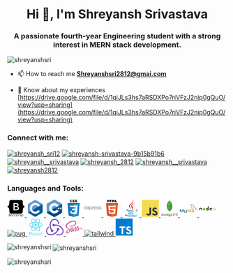 <h1 align="center">Hi 👋, I'm Shreyansh Srivastava</h1>
<h3 align="center">A passionate fourth-year Engineering student with a strong interest in MERN stack development.</h3>

<p align="left"> <img src="https://komarev.com/ghpvc/?username=shreyanshsri&label=Profile%20views&color=0e75b6&style=flat" alt="shreyanshsri" /> </p>

- 📫 How to reach me **Shreyanshsri2812@gmai.com**

- 📄 Know about my experiences [https://drive.google.com/file/d/1qiJLs3hs7aRSDXPo7riVFzJ2nip0gQuO/view?usp=sharing](https://drive.google.com/file/d/1qiJLs3hs7aRSDXPo7riVFzJ2nip0gQuO/view?usp=sharing)

<h3 align="left">Connect with me:</h3>
<p align="left">
<a href="https://twitter.com/shreyansh_sri12" target="blank"><img align="center" src="https://raw.githubusercontent.com/rahuldkjain/github-profile-readme-generator/master/src/images/icons/Social/twitter.svg" alt="shreyansh_sri12" height="30" width="40" /></a>
<a href="https://linkedin.com/in/shreyansh-srivastava-9b15b91b6" target="blank"><img align="center" src="https://raw.githubusercontent.com/rahuldkjain/github-profile-readme-generator/master/src/images/icons/Social/linked-in-alt.svg" alt="shreyansh-srivastava-9b15b91b6" height="30" width="40" /></a>
<a href="https://instagram.com/shreyansh__srivastava" target="blank"><img align="center" src="https://raw.githubusercontent.com/rahuldkjain/github-profile-readme-generator/master/src/images/icons/Social/instagram.svg" alt="shreyansh__srivastava" height="30" width="40" /></a>
<a href="https://www.codechef.com/users/shreyansh_2812" target="blank"><img align="center" src="https://cdn.jsdelivr.net/npm/simple-icons@3.1.0/icons/codechef.svg" alt="shreyansh_2812" height="30" width="40" /></a>
<a href="https://www.leetcode.com/shreyansh__srivastava" target="blank"><img align="center" src="https://raw.githubusercontent.com/rahuldkjain/github-profile-readme-generator/master/src/images/icons/Social/leet-code.svg" alt="shreyansh__srivastava" height="30" width="40" /></a>
<a href="https://auth.geeksforgeeks.org/user/shreyansh2812" target="blank"><img align="center" src="https://raw.githubusercontent.com/rahuldkjain/github-profile-readme-generator/master/src/images/icons/Social/geeks-for-geeks.svg" alt="shreyansh2812" height="30" width="40" /></a>
</p>

<h3 align="left">Languages and Tools:</h3>
<p align="left"> <a href="https://getbootstrap.com" target="_blank" rel="noreferrer"> <img src="https://raw.githubusercontent.com/devicons/devicon/master/icons/bootstrap/bootstrap-plain-wordmark.svg" alt="bootstrap" width="40" height="40"/> </a> <a href="https://www.cprogramming.com/" target="_blank" rel="noreferrer"> <img src="https://raw.githubusercontent.com/devicons/devicon/master/icons/c/c-original.svg" alt="c" width="40" height="40"/> </a> <a href="https://www.w3schools.com/cpp/" target="_blank" rel="noreferrer"> <img src="https://raw.githubusercontent.com/devicons/devicon/master/icons/cplusplus/cplusplus-original.svg" alt="cplusplus" width="40" height="40"/> </a> <a href="https://www.w3schools.com/css/" target="_blank" rel="noreferrer"> <img src="https://raw.githubusercontent.com/devicons/devicon/master/icons/css3/css3-original-wordmark.svg" alt="css3" width="40" height="40"/> </a> <a href="https://expressjs.com" target="_blank" rel="noreferrer"> <img src="https://raw.githubusercontent.com/devicons/devicon/master/icons/express/express-original-wordmark.svg" alt="express" width="40" height="40"/> </a> <a href="https://www.w3.org/html/" target="_blank" rel="noreferrer"> <img src="https://raw.githubusercontent.com/devicons/devicon/master/icons/html5/html5-original-wordmark.svg" alt="html5" width="40" height="40"/> </a> <a href="https://www.java.com" target="_blank" rel="noreferrer"> <img src="https://raw.githubusercontent.com/devicons/devicon/master/icons/java/java-original.svg" alt="java" width="40" height="40"/> </a> <a href="https://developer.mozilla.org/en-US/docs/Web/JavaScript" target="_blank" rel="noreferrer"> <img src="https://raw.githubusercontent.com/devicons/devicon/master/icons/javascript/javascript-original.svg" alt="javascript" width="40" height="40"/> </a> <a href="https://www.mongodb.com/" target="_blank" rel="noreferrer"> <img src="https://raw.githubusercontent.com/devicons/devicon/master/icons/mongodb/mongodb-original-wordmark.svg" alt="mongodb" width="40" height="40"/> </a> <a href="https://www.mysql.com/" target="_blank" rel="noreferrer"> <img src="https://raw.githubusercontent.com/devicons/devicon/master/icons/mysql/mysql-original-wordmark.svg" alt="mysql" width="40" height="40"/> </a> <a href="https://nodejs.org" target="_blank" rel="noreferrer"> <img src="https://raw.githubusercontent.com/devicons/devicon/master/icons/nodejs/nodejs-original-wordmark.svg" alt="nodejs" width="40" height="40"/> </a> <a href="https://pugjs.org" target="_blank" rel="noreferrer"> <img src="https://cdn.worldvectorlogo.com/logos/pug.svg" alt="pug" width="40" height="40"/> </a> <a href="https://reactjs.org/" target="_blank" rel="noreferrer"> <img src="https://raw.githubusercontent.com/devicons/devicon/master/icons/react/react-original-wordmark.svg" alt="react" width="40" height="40"/> </a> <a href="https://redux.js.org" target="_blank" rel="noreferrer"> <img src="https://raw.githubusercontent.com/devicons/devicon/master/icons/redux/redux-original.svg" alt="redux" width="40" height="40"/> </a> <a href="https://sass-lang.com" target="_blank" rel="noreferrer"> <img src="https://raw.githubusercontent.com/devicons/devicon/master/icons/sass/sass-original.svg" alt="sass" width="40" height="40"/> </a> <a href="https://tailwindcss.com/" target="_blank" rel="noreferrer"> <img src="https://www.vectorlogo.zone/logos/tailwindcss/tailwindcss-icon.svg" alt="tailwind" width="40" height="40"/> </a> <a href="https://www.typescriptlang.org/" target="_blank" rel="noreferrer"> <img src="https://raw.githubusercontent.com/devicons/devicon/master/icons/typescript/typescript-original.svg" alt="typescript" width="40" height="40"/> </a> </p>

<p><img align="left" src="https://github-readme-stats.vercel.app/api/top-langs?username=shreyanshsri&show_icons=true&locale=en&layout=compact" alt="shreyanshsri" /></p>

<p>&nbsp;<img align="center" src="https://github-readme-stats.vercel.app/api?username=shreyanshsri&show_icons=true&locale=en" alt="shreyanshsri" /></p>

<p><img align="center" src="https://github-readme-streak-stats.herokuapp.com/?user=shreyanshsri&" alt="shreyanshsri" /></p>
